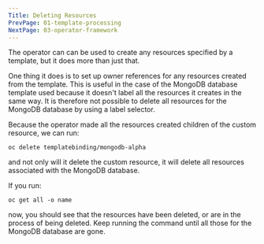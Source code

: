 ```yaml
---
Title: Deleting Resources
PrevPage: 01-template-processing
NextPage: 03-operator-framework
---
```


The operator can can be used to create any resources specified by a template, but it does more than just that.

One thing it does is to set up owner references for any resources created from the template. This is useful in the case of the MongoDB database template used because it doesn't label all the resources it creates in the same way. It is therefore not possible to delete all resources for the MongoDB database by using a label selector.

Because the operator made all the resources created children of the custom resource, we can run:

```execute
oc delete templatebinding/mongodb-alpha
```

and not only will it delete the custom resource, it will delete all resources associated with the MongoDB database.

If you run:

```execute
oc get all -o name
```

now, you should see that the resources have been deleted, or are in the process of being deleted. Keep running the command until all those for the MongoDB database are gone.
